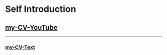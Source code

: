 # Self Introduction

## [my-CV-YouTube](https://youtu.be/ret_YEjcMs8)

---

### [my-CV-Text](https://docs.google.com/document/d/1zXLjmurvwe8TEDCL0uA2u6qIidfOVJcO3iWFrEg8xN8/edit?usp=sharing)
